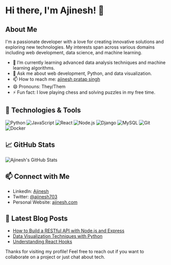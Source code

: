 # Hi there, I'm Ajinesh! 👋

## About Me
I'm a passionate developer with a love for creating innovative solutions and exploring new technologies. My interests span across various domains including web development, data science, and machine learning.

- 🌱 I’m currently learning advanced data analysis techniques and machine learning algorithms.
- 💬 Ask me about web development, Python, and data visualization.
- 📫 How to reach me: [ajinesh pratap singh](mailto:ajineshpratap@gmail.com)
- 😄 Pronouns: They/Them
- ⚡ Fun fact: I love playing chess and solving puzzles in my free time.

## 🔧 Technologies & Tools
![Python](https://img.shields.io/badge/-Python-3776AB?style=flat&logo=python&logoColor=white)
![JavaScript](https://img.shields.io/badge/-JavaScript-F7DF1E?style=flat&logo=javascript&logoColor=black)
![React](https://img.shields.io/badge/-React-61DAFB?style=flat&logo=react&logoColor=black)
![Node.js](https://img.shields.io/badge/-Node.js-339933?style=flat&logo=node.js&logoColor=white)
![Django](https://img.shields.io/badge/-Django-092E20?style=flat&logo=django&logoColor=white)
![MySQL](https://img.shields.io/badge/-MySQL-4479A1?style=flat&logo=mysql&logoColor=white)
![Git](https://img.shields.io/badge/-Git-F05032?style=flat&logo=git&logoColor=white)
![Docker](https://img.shields.io/badge/-Docker-2496ED?style=flat&logo=docker&logoColor=white)

## 📈 GitHub Stats
![Ajinesh's GitHub Stats](https://github-readme-stats.vercel.app/api?username=ajinesh703&show_icons=true&theme=radical)

## 📫 Connect with Me
- LinkedIn: [Ajinesh](https://www.linkedin.com/in/ajinesh-pratap-singh-b59141248/)
- Twitter: [@ajinesh703](https://twitter.com/ajinesh703)
- Personal Website: [ajinesh.com](https://codepen.io/Ajinesh-Pratap-Singh/pen/dPbwxPJ)

## 📝 Latest Blog Posts
<!-- BLOG-POST-LIST:START -->
- [How to Build a RESTful API with Node.js and Express](https://ajinesh.com/blog/restful-api-nodejs-express)
- [Data Visualization Techniques with Python](https://ajinesh.com/blog/data-visualization-python)
- [Understanding React Hooks](https://ajinesh.com/blog/react-hooks)
<!-- BLOG-POST-LIST:END -->

Thanks for visiting my profile! Feel free to reach out if you want to collaborate on a project or just chat about tech.
